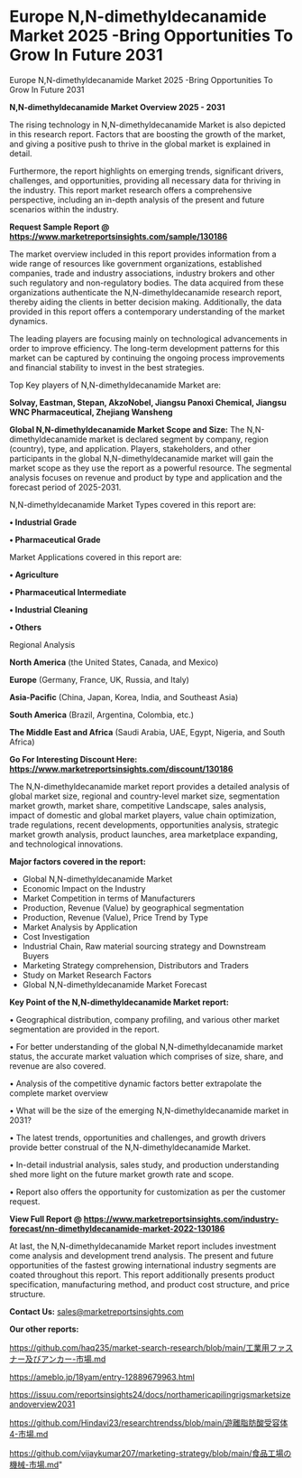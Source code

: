# Europe N,N-dimethyldecanamide Market 2025 -Bring Opportunities To Grow In Future 2031
Europe N,N-dimethyldecanamide Market 2025 -Bring Opportunities To Grow In Future 2031

<Strong> N,N-dimethyldecanamide Market Overview 2025 - 2031</strong>

The rising technology in N,N-dimethyldecanamide Market is also depicted in this research report. Factors that are boosting the growth of the market, and giving a positive push to thrive in the global market is explained in detail.

Furthermore, the report highlights on emerging trends, significant drivers, challenges, and opportunities, providing all necessary data for thriving in the industry. This report market research offers a comprehensive perspective, including an in-depth analysis of the present and future scenarios within the industry.

<strong>Request Sample Report @ <a href=https://www.marketreportsinsights.com/sample/130186>https://www.marketreportsinsights.com/sample/130186</a></strong>

The market overview included in this report provides information from a wide range of resources like government organizations, established companies, trade and industry associations, industry brokers and other such regulatory and non-regulatory bodies. The data acquired from these organizations authenticate the N,N-dimethyldecanamide research report, thereby aiding the clients in better decision making. Additionally, the data provided in this report offers a contemporary understanding of the market dynamics.

The leading players are focusing mainly on technological advancements in order to improve efficiency. The long-term development patterns for this market can be captured by continuing the ongoing process improvements and financial stability to invest in the best strategies.

Top Key players of N,N-dimethyldecanamide Market are:

<strong>Solvay, Eastman, Stepan, AkzoNobel, Jiangsu Panoxi Chemical, Jiangsu WNC Pharmaceutical, Zhejiang Wansheng</strong>

<strong><b>Global N,N-dimethyldecanamide Market Scope and Size:</b></strong>
The N,N-dimethyldecanamide market is declared segment by company, region (country), type, and application. Players, stakeholders, and other participants in the global N,N-dimethyldecanamide market will gain the market scope as they use the report as a powerful resource. The segmental analysis focuses on revenue and product by type and application and the forecast period of 2025-2031.

N,N-dimethyldecanamide Market Types covered in this report are:

<strong>• Industrial Grade

• Pharmaceutical Grade</strong>

Market Applications covered in this report are:

<strong>• Agriculture

• Pharmaceutical Intermediate

• Industrial Cleaning

• Others</strong> 

Regional Analysis

<strong>North America</strong> (the United States, Canada, and Mexico)

<strong>Europe</strong> (Germany, France, UK, Russia, and Italy)

<strong>Asia-Pacific</strong> (China, Japan, Korea, India, and Southeast Asia)

<strong>South America</strong> (Brazil, Argentina, Colombia, etc.)

<strong>The Middle East and Africa</strong> (Saudi Arabia, UAE, Egypt, Nigeria, and South Africa)

<strong>Go For Interesting Discount Here: <a href=https://www.marketreportsinsights.com/discount/130186>https://www.marketreportsinsights.com/discount/130186</a></strong>

The N,N-dimethyldecanamide market report provides a detailed analysis of global market size, regional and country-level market size, segmentation market growth, market share, competitive Landscape, sales analysis, impact of domestic and global market players, value chain optimization, trade regulations, recent developments, opportunities analysis, strategic market growth analysis, product launches, area marketplace expanding, and technological innovations.

<strong><b>Major factors covered in the report:</b></strong>
<ul>
  <li>Global N,N-dimethyldecanamide Market </li>
  <li>Economic Impact on the Industry</li>
  <li>Market Competition in terms of Manufacturers</li>
  <li>Production, Revenue (Value) by geographical segmentation</li>
  <li>Production, Revenue (Value), Price Trend by Type</li>
  <li>Market Analysis by Application</li>
  <li>Cost Investigation</li>
  <li>Industrial Chain, Raw material sourcing strategy and Downstream Buyers</li>
  <li>Marketing Strategy comprehension, Distributors and Traders</li>
  <li>Study on Market Research Factors</li>
  <li>Global N,N-dimethyldecanamide Market Forecast</li>
</ul>

<strong><b>Key Point of the N,N-dimethyldecanamide Market report:</b></strong>

• Geographical distribution, company profiling, and various other market segmentation are provided in the report.

• For better understanding of the global N,N-dimethyldecanamide market status, the accurate market valuation which comprises of size, share, and revenue are also covered.

• Analysis of the competitive dynamic factors better extrapolate the complete market overview

• What will be the size of the emerging N,N-dimethyldecanamide market in 2031?

• The latest trends, opportunities and challenges, and growth drivers provide better construal of the N,N-dimethyldecanamide Market.

• In-detail industrial analysis, sales study, and production understanding shed more light on the future market growth rate and scope.

• Report also offers the opportunity for customization as per the customer request.

<strong><b>View Full Report @ <a href=https://www.marketreportsinsights.com/industry-forecast/nn-dimethyldecanamide-market-2022-130186>https://www.marketreportsinsights.com/industry-forecast/nn-dimethyldecanamide-market-2022-130186</a></b></strong>


At last, the N,N-dimethyldecanamide Market report includes investment come analysis and development trend analysis. The present and future opportunities of the fastest growing international industry segments are coated throughout this report. This report additionally presents product specification, manufacturing method, and product cost structure, and price structure.

<strong>Contact Us:</strong>
sales@marketreportsinsights.com

<strong>Our other reports:</strong>

<a href=https://github.com/haq235/market-search-research/blob/main/工業用ファスナー及びアンカー-市場.md>https://github.com/haq235/market-search-research/blob/main/工業用ファスナー及びアンカー-市場.md</a>

<a href=https://ameblo.jp/18yam/entry-12889679963.html>https://ameblo.jp/18yam/entry-12889679963.html</a>

<a href=https://issuu.com/reportsinsights24/docs/northamericapilingrigsmarketsizeandoverview2031>https://issuu.com/reportsinsights24/docs/northamericapilingrigsmarketsizeandoverview2031</a>

<a href=https://github.com/Hindavi23/researchtrendss/blob/main/遊離脂肪酸受容体4-市場.md>https://github.com/Hindavi23/researchtrendss/blob/main/遊離脂肪酸受容体4-市場.md</a>

<a href=https://github.com/vijaykumar207/marketing-strategy/blob/main/食品工場の機械-市場.md>https://github.com/vijaykumar207/marketing-strategy/blob/main/食品工場の機械-市場.md</a>"
